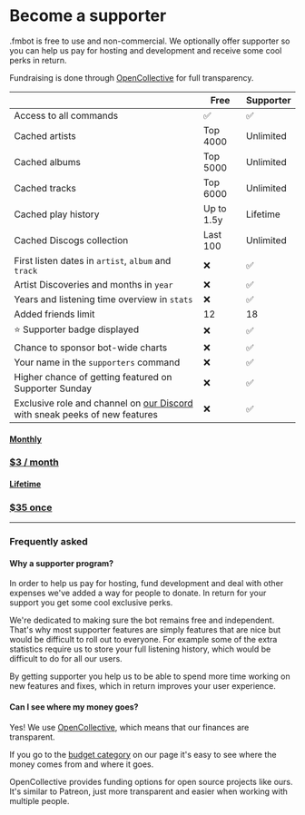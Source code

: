 # Become a supporter

.fmbot is free to use and non-commercial. We optionally offer supporter so you can help us pay for hosting and development and receive some cool perks in return.

Fundraising is done through [OpenCollective](https://opencollective.com/fmbot) for full transparency.

|             | Free        | Supporter |
| ----------- | ----------- |----------- |
| Access to all commands     | ✅  | ✅ |
| Cached artists | Top 4000 | Unlimited |
| Cached albums | Top 5000 | Unlimited |
| Cached tracks | Top 6000 | Unlimited |
| Cached play history | Up to 1.5y | Lifetime |
| Cached Discogs collection | Last 100 | Unlimited |
| First listen dates in `artist`, `album` and `track` | ❌ | ✅ |
| Artist Discoveries and months in `year` | ❌ | ✅ |
| Years and listening time overview in `stats` | ❌ | ✅ |
| Added friends limit | 12 | 18 |
| ⭐ Supporter badge displayed | ❌ | ✅ |
| Chance to sponsor bot-wide charts | ❌ | ✅ |
| Your name in the `supporters` command | ❌ | ✅ |
| Higher chance of getting featured on Supporter Sunday | ❌ | ✅ |
| Exclusive role and channel on [our Discord](https://discord.gg/6y3jJjtDqK) with sneak peeks of new features | ❌ | ✅ |

<div>
<a href="https://opencollective.com/fmbot/contribute/fmbot-monthly-supporter-45504/checkout?interval=month&amount=3" class="md-button md-button--primary getsupporter-button"> 
  <h4>Monthly</h3>
  <h3>$3 / month</h2>
</a>

<h4 class="getsupporter-text"></h4>

<a href="https://opencollective.com/fmbot/contribute/fmbot-lifetime-supporter-25651/checkout?amount=35" class="md-button md-button--primary getsupporter-button"> 
  <h4>Lifetime</h3>
  <h3>$35 once</h2>
</a>
</div>

<hr>

### Frequently asked

#### Why a supporter program?

<p>
In order to help us pay for hosting, fund development and deal with other expenses we've added a way for people to donate. In return for your support you get some cool exclusive perks.

We're dedicated to making sure the bot remains free and independent. That's why most supporter features are simply features that are nice but would be difficult to roll out to everyone. For example some of the extra statistics require us to store your full listening history, which would be difficult to do for all our users.

By getting supporter you help us to be able to spend more time working on new features and fixes, which in return improves your user experience.
</p>

#### Can I see where my money goes?

Yes! We use [OpenCollective](https://opencollective.com/fmbot), which means that our finances are transparent.

If you go to the [budget category](https://opencollective.com/fmbot#category-BUDGET) on our page it's easy to see where the money comes from and where it goes.

OpenCollective provides funding options for open source projects like ours. It's similar to Patreon, just more transparent and easier when working with multiple people.